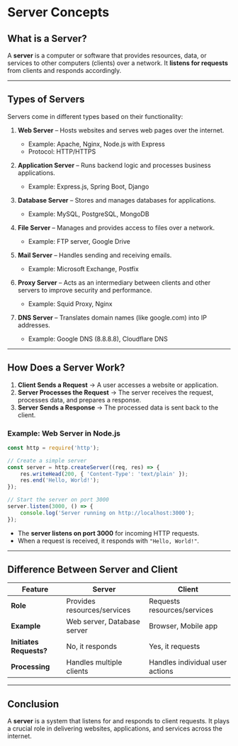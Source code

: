 # Server Concepts

## What is a Server?
A **server** is a computer or software that provides resources, data, or services to other computers (clients) over a network. It **listens for requests** from clients and responds accordingly.

---

## Types of Servers
Servers come in different types based on their functionality:

1. **Web Server** – Hosts websites and serves web pages over the internet.  
   - Example: Apache, Nginx, Node.js with Express  
   - Protocol: HTTP/HTTPS  

2. **Application Server** – Runs backend logic and processes business applications.  
   - Example: Express.js, Spring Boot, Django  

3. **Database Server** – Stores and manages databases for applications.  
   - Example: MySQL, PostgreSQL, MongoDB  

4. **File Server** – Manages and provides access to files over a network.  
   - Example: FTP server, Google Drive  

5. **Mail Server** – Handles sending and receiving emails.  
   - Example: Microsoft Exchange, Postfix  

6. **Proxy Server** – Acts as an intermediary between clients and other servers to improve security and performance.  
   - Example: Squid Proxy, Nginx  

7. **DNS Server** – Translates domain names (like google.com) into IP addresses.  
   - Example: Google DNS (8.8.8.8), Cloudflare DNS  

---

## How Does a Server Work?
1. **Client Sends a Request** → A user accesses a website or application.  
2. **Server Processes the Request** → The server receives the request, processes data, and prepares a response.  
3. **Server Sends a Response** → The processed data is sent back to the client.  

### Example: Web Server in Node.js
```javascript
const http = require('http');

// Create a simple server
const server = http.createServer((req, res) => {
    res.writeHead(200, { 'Content-Type': 'text/plain' });
    res.end('Hello, World!');
});

// Start the server on port 3000
server.listen(3000, () => {
    console.log('Server running on http://localhost:3000');
});
```
- The **server listens on port 3000** for incoming HTTP requests.  
- When a request is received, it responds with `"Hello, World!"`.  

---

## Difference Between Server and Client
| Feature | Server | Client |
|---------|--------|--------|
| **Role** | Provides resources/services | Requests resources/services |
| **Example** | Web server, Database server | Browser, Mobile app |
| **Initiates Requests?** | No, it responds | Yes, it requests |
| **Processing** | Handles multiple clients | Handles individual user actions |

---

## Conclusion
A **server** is a system that listens for and responds to client requests. It plays a crucial role in delivering websites, applications, and services across the internet.
